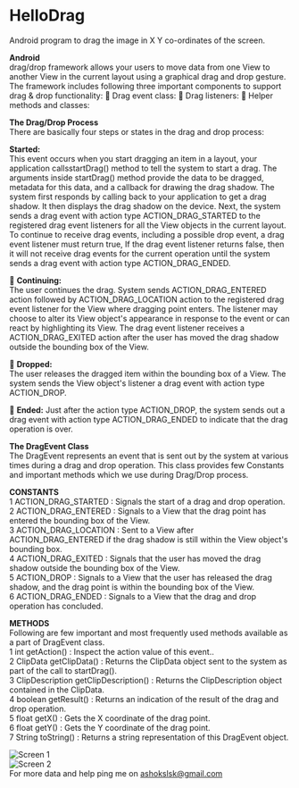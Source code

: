 HelloDrag
=========

Android program to drag the image in X Y co-ordinates of the screen.


**Android**  
drag/drop framework allows your users to move data from one View to another View in the current
layout using a graphical drag and drop gesture. The framework includes following three important components 
to support drag & drop functionality:
 Drag event class: 
 Drag listeners: 
 Helper methods and classes:

**The Drag/Drop Process**  
There are basically four steps or states in the drag and drop process:  

**Started:**  
This event occurs when you start dragging an item in a layout, your application callsstartDrag() 
method to tell the system to start a drag. The arguments inside startDrag() method provide the data to be dragged,
metadata for this data, and a callback for drawing the drag shadow. 
The system first responds by calling back to your application to get a drag shadow. 
It then displays the drag shadow on the device. Next, the system sends a drag event with action
type ACTION_DRAG_STARTED to the registered drag event listeners for all the View objects in the current layout. 
To continue to receive drag events, including a possible drop event, a drag event listener must return true, 
If the drag event listener returns false, then it will not receive drag events for the current operation until the 
system sends a drag event with action type ACTION_DRAG_ENDED.
  
 **Continuing:**    
The user continues the drag. System sends ACTION_DRAG_ENTERED action followed by ACTION_DRAG_LOCATION action 
to the registered drag event listener for the View where dragging point enters. 
The listener may choose to alter its View object's appearance in response to the event or can react by highlighting its View.
The drag event listener receives a ACTION_DRAG_EXITED action after the user has moved the drag shadow outside the 
bounding box of the View.

 **Dropped:**   
The user releases the dragged item within the bounding box of a View. 
The system sends the View object's listener a drag event with action type ACTION_DROP.

 **Ended:** 
Just after the action type ACTION_DROP, the system sends out a drag event with action type ACTION_DRAG_ENDED
to indicate that the drag operation is over.


**The DragEvent Class**  
The DragEvent represents an event that is sent out by the system at various times during a drag and drop operation. 
This class provides few Constants and important methods which we use during Drag/Drop process.

**CONSTANTS**  
1 ACTION_DRAG_STARTED : Signals the start of a drag and drop operation.  
2 ACTION_DRAG_ENTERED : Signals to a View that the drag point has entered the bounding box of the View.  
3 ACTION_DRAG_LOCATION : Sent to a View after ACTION_DRAG_ENTERED if the drag shadow is still within the View object's bounding box.  
4 ACTION_DRAG_EXITED   :  Signals that the user has moved the drag shadow outside the bounding box of the View.   
5 ACTION_DROP :  Signals to a View that the user has released the drag shadow, and the drag point is within the bounding box of the View.  
6 ACTION_DRAG_ENDED :  Signals to a View that the drag and drop operation has concluded.  

**METHODS**   
Following are few important and most frequently used methods available as a part of DragEvent class.  
1 int getAction() : Inspect the action value of this event..  
2 ClipData getClipData() : Returns the ClipData object sent to the system as part of the call to startDrag().  
3 ClipDescription getClipDescription() : Returns the ClipDescription object contained in the ClipData.  
4 boolean getResult() : Returns an indication of the result of the drag and drop operation.  
5 float getX()     :   Gets the X coordinate of the drag point.  
6 float getY()     :    Gets the Y coordinate of the drag point.  
7 String toString()   :   Returns a string representation of this DragEvent object.  

![Screen 1](https://github.com/ashokslsk/HelloDrag/blob/master/HelloDrag/Screens/Screen%201.png)  
![Screen 2](https://github.com/ashokslsk/HelloDrag/blob/master/HelloDrag/Screens/Screen%202.png)  
For more data and help ping me on 
ashokslsk@gmail.com

